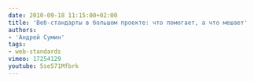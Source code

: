 ```yaml
---
date: 2010-09-18 11:15:00+02:00
title: 'Веб-стандарты в большом проекте: что помогает, а что мешает'
authors:
- 'Андрей Сумин'
tags:
- web-standards
vimeo: 17254129
youtube: 5se571Mfbrk
---
```

